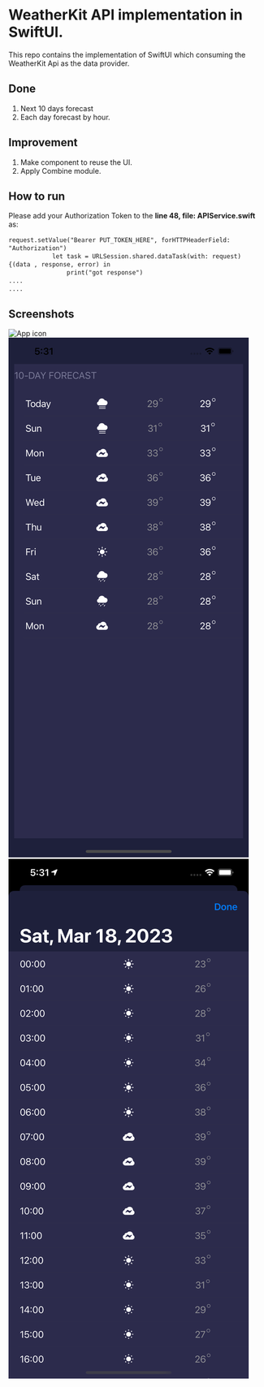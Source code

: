 # WeatherKit API implementation in SwiftUI.

This repo contains the implementation of SwiftUI which consuming the WeatherKit Api as the data provider.

## Done

1. Next 10 days forecast
2. Each day forecast by hour.

## Improvement

1. Make component to reuse the UI.
2. Apply Combine module.

## How to run

Please add your Authorization Token to the **line 48, file: APIService.swift** as:

```swfit
request.setValue("Bearer PUT_TOKEN_HERE", forHTTPHeaderField: "Authorization")
            let task = URLSession.shared.dataTask(with: request) {(data , response, error) in
                print("got response")
....
....
```

## Screenshots

![App icon](imgs/app.png)
![App icon](imgs/main.png)
![App icon](imgs/sheet.png)
